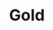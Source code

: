 ---
title: Gold
description: a square of gold
image: /images/gold.jpg
dimensions: [500, 500]
tags: 
  - gold
dateAdded: '2 Jul 2025'
---